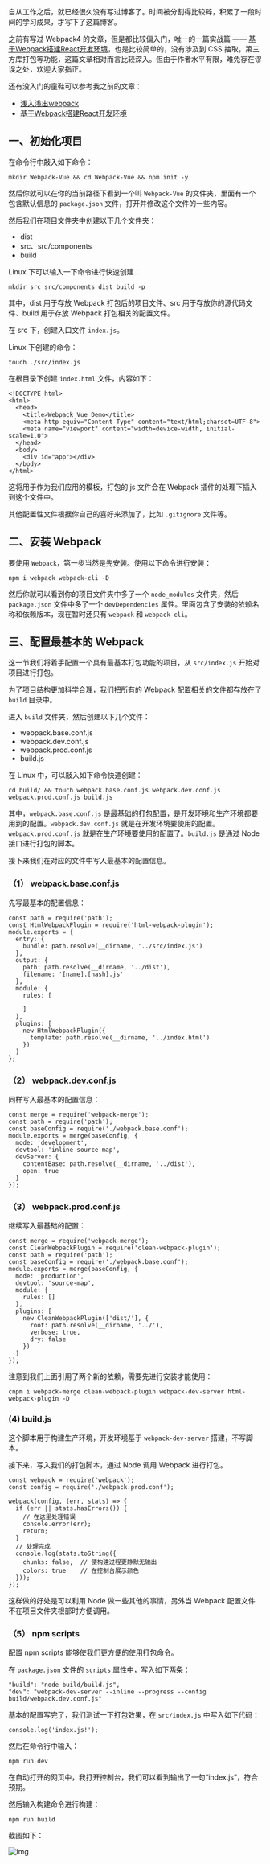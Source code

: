 自从工作之后，就已经很久没有写过博客了。时间被分割得比较碎，积累了一段时间的学习成果，才写下了这篇博客。

之前有写过 Webpack4 的文章，但是都比较偏入门，唯一的一篇实战篇 —— [基于Webpack搭建React开发环境](https://juejin.im/post/5afc29fa6fb9a07ab379a2ae)，也是比较简单的，没有涉及到 CSS 抽取，第三方库打包等功能，这篇文章相对而言比较深入。但由于作者水平有限，难免存在谬误之处，欢迎大家指正。

还有没入门的童鞋可以参考我之前的文章：

  * [浅入浅出webpack](https://juejin.im/post/5afa9cd0f265da0b981b9af9)
  * [基于Webpack搭建React开发环境](https://juejin.im/post/5afc29fa6fb9a07ab379a2ae)

## 一、初始化项目

在命令行中敲入如下命令：

    mkdir Webpack-Vue && cd Webpack-Vue && npm init -y
  
然后你就可以在你的当前路径下看到一个叫 `Webpack-Vue` 的文件夹，里面有一个包含默认信息的 `package.json` 文件，打开并修改这个文件的一些内容。

然后我们在项目文件夹中创建以下几个文件夹：

  * dist
  * src、src/components
  * build

Linux 下可以输入一下命令进行快速创建：

    mkdir src src/components dist build -p

其中，dist 用于存放 Webpack 打包后的项目文件、src 用于存放你的源代码文件、build 用于存放 Webpack 打包相关的配置文件。

在 src 下，创建入口文件 `index.js`。

Linux 下创建的命令：

    touch ./src/index.js


在根目录下创建 `index.html` 文件，内容如下：

    <!DOCTYPE html>
    <html>
      <head>
        <title>Webpack Vue Demo</title>
        <meta http-equiv="Content-Type" content="text/html;charset=UTF-8">
        <meta name="viewport" content="width=device-width, initial-scale=1.0">
      </head>
      <body>
        <div id="app"></div>
      </body>
    </html>

这将用于作为我们应用的模板，打包的 js 文件会在 Webpack 插件的处理下插入到这个文件中。

其他配置性文件根据你自己的喜好来添加了，比如 `.gitignore` 文件等。

## 二、安装 Webpack

要使用 `Webpack`，第一步当然是先安装。使用以下命令进行安装：

    npm i webpack webpack-cli -D

然后你就可以看到你的项目文件夹中多了一个 `node_modules` 文件夹，然后 `package.json` 文件中多了一个 `devDependencies` 属性。里面包含了安装的依赖名称和依赖版本，现在暂时还只有 `webpack` 和 `webpack-cli`。

## 三、配置最基本的 Webpack

这一节我们将着手配置一个具有最基本打包功能的项目，从 `src/index.js` 开始对项目进行打包。

为了项目结构更加科学合理，我们把所有的 Webpack 配置相关的文件都存放在了 `build` 目录中。

进入 `build` 文件夹，然后创建以下几个文件：

  * webpack.base.conf.js
  * webpack.dev.conf.js
  * webpack.prod.conf.js
  * build.js

在 Linux 中，可以敲入如下命令快速创建：

    cd build/ && touch webpack.base.conf.js webpack.dev.conf.js webpack.prod.conf.js build.js


其中，`webpack.base.conf.js` 是最基础的打包配置，是开发环境和生产环境都要用到的配置。`webpack.dev.conf.js` 就是在开发环境要使用的配置。`webpack.prod.conf.js` 就是在生产环境要使用的配置了。`build.js` 是通过 Node 接口进行打包的脚本。

接下来我们在对应的文件中写入最基本的配置信息。

### （1） webpack.base.conf.js

先写最基本的配置信息：

    const path = require('path');
    const HtmlWebpackPlugin = require('html-webpack-plugin');
    module.exports = {
      entry: {
        bundle: path.resolve(__dirname, '../src/index.js')
      },
      output: {
        path: path.resolve(__dirname, '../dist'),
        filename: '[name].[hash].js'
      },
      module: {
        rules: [
          
        ]
      },
      plugins: [
        new HtmlWebpackPlugin({
          template: path.resolve(__dirname, '../index.html')
        })
      ]
    };

### （2） webpack.dev.conf.js

同样写入最基本的配置信息：

    const merge = require('webpack-merge');
    const path = require('path');
    const baseConfig = require('./webpack.base.conf');
    module.exports = merge(baseConfig, {
      mode: 'development',
      devtool: 'inline-source-map',
      devServer: {
        contentBase: path.resolve(__dirname, '../dist'),
        open: true
      }
    });

### （3） webpack.prod.conf.js

继续写入最基础的配置：

    const merge = require('webpack-merge');
    const CleanWebpackPlugin = require('clean-webpack-plugin');
    const path = require('path');
    const baseConfig = require('./webpack.base.conf');
    module.exports = merge(baseConfig, {
      mode: 'production',
      devtool: 'source-map',
      module: {
        rules: []
      },
      plugins: [
        new CleanWebpackPlugin(['dist/'], {
          root: path.resolve(__dirname, '../'),
          verbose: true,
          dry: false
        })
      ]
    });

注意到我们上面引用了两个新的依赖，需要先进行安装才能使用：

    cnpm i webpack-merge clean-webpack-plugin webpack-dev-server html-webpack-plugin -D

### (4) build.js

这个脚本用于构建生产环境，开发环境基于 `webpack-dev-server` 搭建，不写脚本。

接下来，写入我们的打包脚本，通过 Node 调用 Webpack 进行打包。

    const webpack = require('webpack');
    const config = require('./webpack.prod.conf');

    webpack(config, (err, stats) => {
      if (err || stats.hasErrors()) {
        // 在这里处理错误
        console.error(err);
        return;
      }
      // 处理完成
      console.log(stats.toString({
        chunks: false,  // 使构建过程更静默无输出
        colors: true    // 在控制台展示颜色
      }));
    });

这样做的好处是可以利用 Node 做一些其他的事情，另外当 Webpack 配置文件不在项目文件夹根部时方便调用。

### （5） npm scripts

配置 npm scripts 能够使我们更方便的使用打包命令。

在 `package.json` 文件的 `scripts` 属性中，写入如下两条：

    "build": "node build/build.js",
    "dev": "webpack-dev-server --inline --progress --config build/webpack.dev.conf.js"

基本的配置写完了，我们测试一下打包效果，在 `src/index.js` 中写入如下代码：

    console.log('index.js!');

然后在命令行中输入：

    npm run dev

在自动打开的网页中，我打开控制台，我们可以看到输出了一句“index.js”，符合预期。

然后输入构建命令进行构建：

    npm run build

截图如下：

![img](./pics/20181014_1.png)